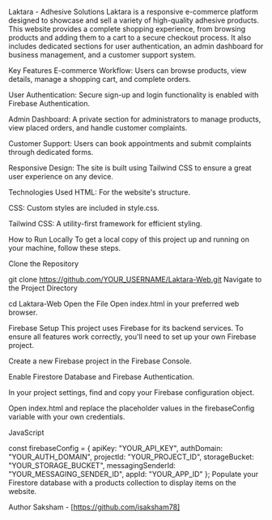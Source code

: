 Laktara - Adhesive Solutions
Laktara is a responsive e-commerce platform designed to showcase and sell a variety of high-quality adhesive products. This website provides a complete shopping experience, from browsing products and adding them to a cart to a secure checkout process. It also includes dedicated sections for user authentication, an admin dashboard for business management, and a customer support system.

Key Features
E-commerce Workflow: Users can browse products, view details, manage a shopping cart, and complete orders.

User Authentication: Secure sign-up and login functionality is enabled with Firebase Authentication.

Admin Dashboard: A private section for administrators to manage products, view placed orders, and handle customer complaints.

Customer Support: Users can book appointments and submit complaints through dedicated forms.

Responsive Design: The site is built using Tailwind CSS to ensure a great user experience on any device.

Technologies Used
HTML: For the website's structure.

CSS: Custom styles are included in style.css.

Tailwind CSS: A utility-first framework for efficient styling.

How to Run Locally
To get a local copy of this project up and running on your machine, follow these steps.

Clone the Repository

git clone https://github.com/YOUR_USERNAME/Laktara-Web.git
Navigate to the Project Directory

cd Laktara-Web
Open the File
Open index.html in your preferred web browser.

Firebase Setup
This project uses Firebase for its backend services. To ensure all features work correctly, you'll need to set up your own Firebase project.

Create a new Firebase project in the Firebase Console.

Enable Firestore Database and Firebase Authentication.

In your project settings, find and copy your Firebase configuration object.

Open index.html and replace the placeholder values in the firebaseConfig variable with your own credentials.

JavaScript

const firebaseConfig = {
    apiKey: "YOUR_API_KEY",
    authDomain: "YOUR_AUTH_DOMAIN",
    projectId: "YOUR_PROJECT_ID",
    storageBucket: "YOUR_STORAGE_BUCKET",
    messagingSenderId: "YOUR_MESSAGING_SENDER_ID",
    appId: "YOUR_APP_ID"
};
Populate your Firestore database with a products collection to display items on the website.


Author
Saksham - [https://github.com/isaksham78]
